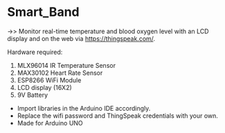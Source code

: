 # Smart_Band
->> Monitor real-time temperature and blood oxygen level with an LCD display and on the web via https://thingspeak.com/.


Hardware required:
1) MLX96014 IR Temperature Sensor
2) MAX30102 Heart Rate Sensor
3) ESP8266 WiFi Module
4) LCD display (16X2)
5) 9V Battery

* Import libraries in the Arduino IDE accordingly.
* Replace the wifi password and ThingSpeak credentials with your own.
* Made for Arduino UNO
